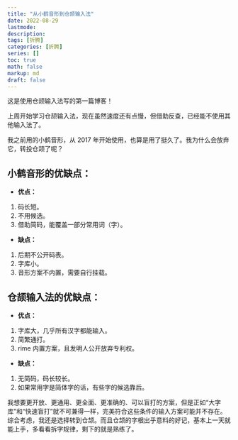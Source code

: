 ```yaml
---
title: "从小鹤音形到仓颉输入法"
date: 2022-08-29
lastmode:
description:
tags: [折腾]
categories: [折腾]
series: []
toc: true
math: false
markup: md
draft: false
---
```


这是使用仓颉输入法写的第一篇博客！

上周开始学习仓颉输入法，现在虽然速度还有点慢，但借助反查，已经能不使用其他输入法了。

我之前用的小鹤音形，从 2017 年开始使用，也算是用了挺久了。我为什么会放弃它，转投仓颉了呢？

## 小鹤音形的优缺点：

- **优点：**
1. 码长短。
2. 不用候选。
3. 借助简码，能覆盖一部分常用词（字）。

- **缺点：**
1. 后期不公开码表。
2. 字库小。
3. 音形方案不内置，需要自行挂载。

## 仓颉输入法的优缺点：

- **优点：**
1. 字库大，几乎所有汉字都能输入。
2. 简繁通打。
3. rime 内置方案，且发明人公开放弃专利权。

- **缺点：**
1. 无简码，码长较长。
2. 如果常用字是简体字的话，有些字的候选靠后。

我想要更开放、更通用、更全面、更准确的、可以盲打的方案，但是正如“大字库”和“快速盲打”就不可兼得一样，完美符合这些条件的输入方案可能并不存在。综合考虑，我还是选择转到仓颉。而且仓颉的字根出乎意料的好记，基本上一天就能上手，多看看拆字规律，剩下的就是熟练了。
